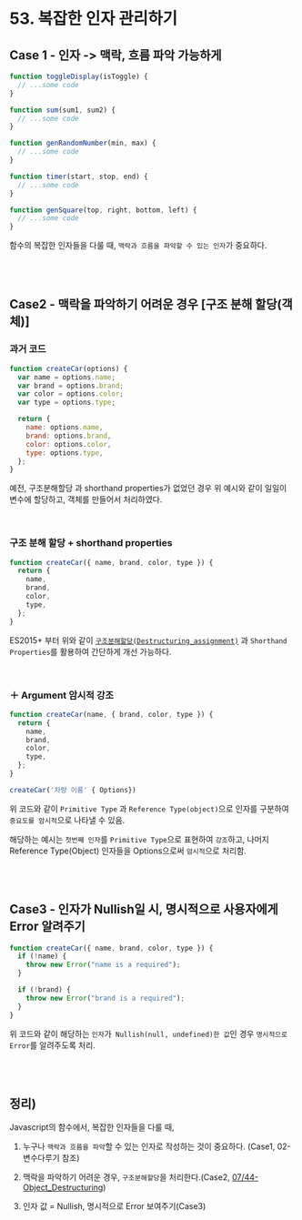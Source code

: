 # 53. 복잡한 인자 관리하기

## Case 1 - 인자 -> 맥락, 흐름 파악 가능하게

```javascript
function toggleDisplay(isToggle) {
  // ...some code
}

function sum(sum1, sum2) {
  // ...some code
}

function genRandomNumber(min, max) {
  // ...some code
}

function timer(start, stop, end) {
  // ...some code
}

function genSquare(top, right, bottom, left) {
  // ...some code
}
```

함수의 복잡한 인자들을 다룰 때, `맥락과 흐름을 파악할 수 있는 인자`가 중요하다.

<br/>
<br/>

## Case2 - 맥락을 파악하기 어려운 경우 [구조 분해 할당(객체)]

### 과거 코드

```javascript
function createCar(options) {
  var name = options.name;
  var brand = options.brand;
  var color = options.color;
  var type = options.type;

  return {
    name: options.name,
    brand: options.brand,
    color: options.color,
    type: options.type,
  };
}
```

예전, 구조분해할당 과 shorthand properties가 없었던 경우 위 예시와 같이 일일이 변수에 할당하고, 객체를 만들어서 처리하였다.

<br/>

### 구조 분해 할당 + shorthand properties

```javascript
function createCar({ name, brand, color, type }) {
  return {
    name,
    brand,
    color,
    type,
  };
}
```

ES2015+ 부터 위와 같이 [`구조분해할당(Destructuring_assignment)`](https://developer.mozilla.org/ko/docs/Web/JavaScript/Reference/Operators/Destructuring_assignment) 과 `Shorthand Properties`를 활용하여 간단하게 개선 가능하다.

<br>

### ＋ Argument 암시적 강조

```javascript
function createCar(name, { brand, color, type }) {
  return {
    name,
    brand,
    color,
    type,
  };
}

createCar('차량 이름' { Options})
```

위 코드와 같이 `Primitive Type` 과 `Reference Type(object)`으로 인자를 구분하여 `중요도를 암시적`으로 나타낼 수 있음.

해당하는 예시는 `첫번째 인자`를 `Primitive Type`으로 표현하여 `강조`하고, 나머지 Reference Type(Object) 인자들을 Options으로써 `암시적`으로 처리함.

<br/>
<br/>

## Case3 - 인자가 Nullish일 시, 명시적으로 사용자에게 Error 알려주기

```javascript
function createCar({ name, brand, color, type }) {
  if (!name) {
    throw new Error("name is a required");
  }

  if (!brand) {
    throw new Error("brand is a required");
  }
}
```

위 코드와 같이 해당하는 `인자`가` Nullish(null, undefined)한 값`인 경우 `명시적으로 Error`를 알려주도록 처리.

<br/>
<br/>

## 정리)

Javascript의 함수에서, 복잡한 인자들을 다룰 때,

1. 누구나 `맥락과 흐름을 파악`할 수 있는 인자로 작성하는 것이 중요하다. (Case1, 02-변수다루기 참조)

2. 맥락을 파악하기 어려운 경우, `구조분해할당`을 처리한다.(Case2, [07/44-Object_Destructuring](../07-%EA%B0%9D%EC%B2%B4%EB%8B%A4%EB%A3%A8%EA%B8%B0/44-Object_Destructuring.md))

3. 인자 값 = Nullish, 명시적으로 Error 보여주기(Case3)
